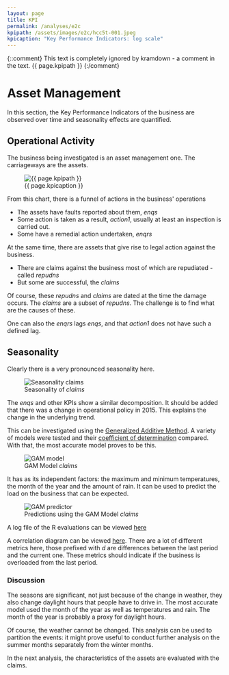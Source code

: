 ```yaml
---
layout: page
title: KPI
permalink: /analyses/e2c
kpipath: /assets/images/e2c/hcc5t-001.jpeg
kpicaption: "Key Performance Indicators: log scale"
---
```


{::comment}
This text is completely ignored by kramdown - a comment in the text.
{{ page.kpipath }}
{:/comment}

# Asset Management

In this section, the Key Performance Indicators of the business are observed
over time and seasonality effects are quantified.

## Operational Activity

The business being investigated is an asset management one. The carriageways are
the assets.

<p class="photo-gallery">
    <figure>
      <img src="{{ page.kpipath }}" alt="{{ page.kpipath }}">
      <figcaption>{{ page.kpicaption }}</figcaption>
    </figure>
</p>

From this chart, there is a funnel of actions in the business' operations

 - The assets have faults reported about them, *enqs*
 - Some action is taken as a result, *action1*, usually at least an inspection
   is carried out.
 - Some have a remedial action undertaken, *enqrs*
 
At the same time, there are assets that give rise to legal action against the
business.
 
 - There are claims against the business most of which are repudiated - called *repudns*
 - But some are successful, the *claims*
 
Of course, these *repudns* and *claims* are dated at the time the damage occurs.
The *claims* are a subset of *repudns*. The challenge is to find what are the
causes of these.

One can also the *enqrs* lags *enqs*, and that *action1* does not have such a
defined lag.

## Seasonality

Clearly there is a very pronounced seasonality here. 

<p class="photo-gallery">
    <figure>
      <img src="/assets/images/e2c/ncas1-001.jpeg" alt="Seasonality claims">
      <figcaption>Seasonality of <em>claims</em></figcaption>
    </figure>
</p>

The *enqs* and other KPIs show a similar decomposition. It should be added that
there was a change in operational policy in 2015. This explains the change in
the underlying trend.

This can be investigated using the [Generalized Additive
Method](https://en.wikipedia.org/wiki/Generalized_additive_model). A variety of
models were tested and their [coefficient of
determination](https://en.wikipedia.org/wiki/Coefficient_of_determination)
compared. With that, the most accurate model proves to be this.

<p class="photo-gallery">
    <figure>
      <img src="/assets/images/e2c/hcc3-002.jpeg" alt="GAM model">
      <figcaption>GAM Model <em>claims</em></figcaption>
    </figure>
</p>

It has as its independent factors: the maximum and minimum temperatures, the
month of the year and the amount of rain. It can be used to predict the load on
the business that can be expected.

<p class="photo-gallery">
    <figure>
      <img src="/assets/images/e2c/hcc3-007.jpeg" alt="GAM predictor">
      <figcaption>Predictions using the GAM Model <em>claims</em></figcaption>
    </figure>
</p>

A log file of the R evaluations can be viewed
[here](/assets/images/e2c/hcc3.txt)

A correlation diagram can be viewed [here](/assets/images/e2c/hcc5-005.jpeg).
There are a lot of different metrics here, those prefixed with *d* are
differences between the last period and the current one. These metrics should
indicate if the business is overloaded from the last period.

### Discussion

The seasons are significant, not just because of the change in weather, they
also change daylight hours that people have to drive in. The most accurate model
used the month of the year as well as temperatures and rain. The month of the
year is probably a proxy for daylight hours.

Of course, the weather cannot be changed. This analysis can be used to partition
the events: it might prove useful to conduct further analysis on the summer
months separately from the winter months.

In the next analysis, the characteristics of the assets are evaluated with the claims.
